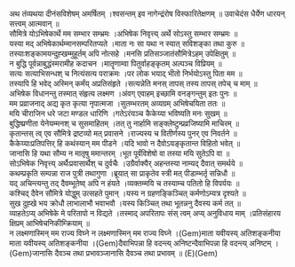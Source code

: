 

  
अथ तंव्यथया दीनंसविशेषम् अमर्षितम् ।श्वसन्तम् इव नागेन्द्रंरोष विस्फारितेक्षणम्  ॥ उवाचेदंस धैर्येण धारयन् सत्त्वम् आत्मवान्  ॥   
सौमित्रे योऽभिषेकार्थे मम सम्भार सम्भ्रमः ।अभिषेक निवृत्त्य् अर्थे सोऽस्तु सम्भार सम्भ्रमः  ॥   
यस्या मद् अभिषेकार्थम्मानसम्परितप्यते ।माता नः सा यथा न स्यात् सविशङ्का तथा कुरु  ॥   
तस्याःशङ्कामयन्दुह्खम्मुहूर्तम् अपि नोत्सहे ।मनसि प्रतिसञ्जातंसौमित्रेऽहम् उपेक्षितुम्  ॥   
न बुद्धि पूर्वन्नाबुद्धंस्मरामीह कदाचन ।मातॄणाम्वा पितुर्वाहङ्कृतम् अल्पञ्च विप्रियम्  ॥   
सत्यः सत्याभिसन्धश् च नित्यंसत्य पराक्रमः ।पर लोक भयाद् भीतो निर्भयोऽस्तु पिता मम  ॥   
तस्यापि हि भवेद् अस्मिन् कर्मंय् अप्रतिसंहृते ।सत्यन्नेति मनस् तापस् तस्य तापस् तपेच् च माम्  ॥   
अभिषेक विधानन्तु तस्मात् संहृत्य लक्ष्मण ।अंवग् एवाहम् इच्छामि वनङ्गन्तुम् इतः पुनः  ॥   
मम प्रव्राजनाद् अद्य कृत कृत्या नृपात्मजा ।सुतम्भरतम् अव्यग्रम् अभिषेचयिता ततः  ॥   
मयि चीराजिन धरे जटा मण्डल धारिणि ।गतेऽरंयञ्च कैकेय्या भविष्यति मनः सुखम्  ॥   
बुद्धिष्प्रणीता येनेयम्मनश् च सुसमाहितम् ।तत् तु नार्हामि सङ्क्लेष्टुम्प्रव्रजिष्यामि माचिरम्  ॥   
कृतान्तस् त्व् एव सौमित्रे द्रष्टव्यो मत् प्रवासने ।राज्यस्य च वितीर्णस्य पुनर् एव निवर्तने  ॥   
कैकेय्याःप्रतिपत्तिर् हि कथंस्यान् मम पीडने ।यदि भावो न दैवोऽयङ्कृतान्त विहितो भवेत्  ॥   
जानासि हि यथा सौम्य न मातृषु ममान्तरम् ।भूत पूर्वंविशेषो वा तस्या मयि सुतेऽपि वा  ॥   
सोऽभिषेक निवृत्त्य् अर्थैःप्रवासार्थैश् च दुर्वचैः ।उग्रैर्वाक्यैर् अहन्तस्या नाम्यद् दैवात् समर्थये  ॥   
कथम्प्रकृति सम्पन्ना राज पुत्री तथागुणा ।ब्रूयात् सा प्राकृतेव स्त्री मत् पीडाम्भर्तृ सन्निधौ  ॥   
यद् अचिन्त्यन्तु तद् दैवम्भूतेष्व् अपि न हंयते ।व्यक्तम्मयि च तस्याम्च पतितो हि विपर्ययः  ॥   
कश्चिद् दैवेन सौमित्रे योद्धुम् उत्सहते पुमान् ।यस्य न ग्रहणङ्किञ्चित् कर्मणोऽम्यत्र दृश्यते  ॥   
सुख दुह्खे भय क्रोधौ लाभालाभौ भवाभवौ ।यस्य किञ्चित् तथा भूतन्ननु दैवस्य कर्म तत्  ॥   
व्याहतेऽप्य् अभिषेके मे परितापो न विद्यते ।तस्माद् अपरितापः संस् त्वम् अप्य् अनुविधाय माम् ।प्रतिसंहारय क्षिप्रम् आभिषेचनिकीम्क्रियाम्  ॥   
न लक्ष्मणास्मिन् मम राज्य विघ्ने न लक्ष्मणास्मिन् मम राज्य विघ्ने ।(Gem)माता यवीयस्य् अतिशङ्कनीया माता यवीयस्य् अतिशङ्कनीया ।(Gem)दैवाभिपन्ना हि वदन्त्य् अनिष्टन्दैवाभिपन्ना हि वदन्त्य् अनिष्टम् ।(Gem)जानासि दैवञ्च तथा प्रभावञ्जानासि दैवञ्च तथा प्रभावम्  ॥ (E)(Gem)  

